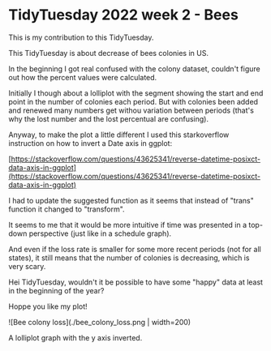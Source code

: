 
# TidyTuesday 2022 week 2 - Bees

<!-- badges: start -->
<!-- badges: end -->

This is my contribution to this TidyTuesday.

This TidyTuesday is about decrease of bees colonies in US.

In the beginning I got real confused with the colony dataset, couldn't figure out how the percent values were calculated.

Initially I though about a lolliplot with the segment showing the start and end point in the number of colonies each period. But with colonies been added and renewed many numbers get withou variation between periods (that's why the lost number and the lost percentual are confusing).

Anyway, to make the plot a little different I used this starkoverflow instruction on how to invert a Date axis in ggplot:

[https://stackoverflow.com/questions/43625341/reverse-datetime-posixct-data-axis-in-ggplot](https://stackoverflow.com/questions/43625341/reverse-datetime-posixct-data-axis-in-ggplot)

I had to update the suggested function as it seems that instead of "trans" function it changed to "transform".

It seems to me that it would be more intuitive if time was presented in a top-down perspective (just like in a schedule graph).

And even if the loss rate is smaller for some more recent periods (not for all states), it still means that the number of colonies is decreasing, which is very scary.

Hei TidyTuesday, wouldn't it be possible to have some "happy" data at least in the beginning of the year?

Hoppe you like my plot!

![Bee colony loss](./bee_colony_loss.png | width=200)

A lolliplot graph with the y axis inverted.

